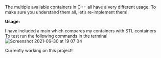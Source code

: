 The multiple available containers in C++ all have a very different usage. 
To make sure you understand them all, let’s re-implement them!

**Usage:**

I have included a main which compares my containers with STL containers
To test run the following commands in the terminal
![Screenshot 2021-06-30 at 19 07 04](https://user-images.githubusercontent.com/61982496/124002886-93277f00-d9d6-11eb-9f6c-b2958e4e4bb3.png)

Currently working on this project! 
